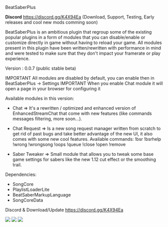 BeatSaberPlus

**Discord** https://discord.gg/K4X94Ea (Download, Support, Testing, Early releases and cool new mods comming soon)

BeatSaberPlus is an ambitious plugin that regroup some of the existing popular plugins in a form of modules that you can disable/enable or customize directly in game without having to reload your game.
All modules present in this plugin have been written/rewritten with performance in mind and were tested to make sure that they don't impact your framerate or play experience.

Version : 0.0.7 (public stable beta)

IMPORTANT All modules are disabled by default, you can enable then in BeatSaberPlus -> Settings
IMPORTANT When you enable Chat module it will open a page in your browser for configuring it

Available modules in this version:
- Chat => It's a rewritten / optimized and enhanced version of EnhancedStreamChat that come with new features (like commands messages filtering, more soon...).

- Chat Request => Is a new song request manager written from scratch to get rid of past bugs and take better advantage of the new UI, it also comes with some new cool features.
   Available commands: !bsr !bsrhelp !wrong !wrongsong !oops !queue !close !open !remove

- Saber Tweaker => Small module that allows you to tweak some base game settings for sabers like the new 1.12 cut effect or the smoothing trail.

Dependencies:
- SongCore
- PlaylistLoaderLite
- BeatSaberMarkupLanguage
- SongCoreData

Discord & Download/Update
https://discord.gg/K4X94Ea

![](https://puu.sh/GH9SN/63c2dd6468.png)
![](https://puu.sh/GH9Rn/d9d4966a04.png)
![](https://puu.sh/GH9RA/f6dc522cd1.png)

